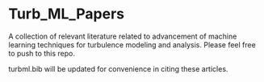 # Turb_ML_Papers
A collection of relevant literature related to advancement of machine learning techniques for turbulence modeling and analysis. Please feel free to push to this repo.

turbml.bib will be updated for convenience in citing these articles.
